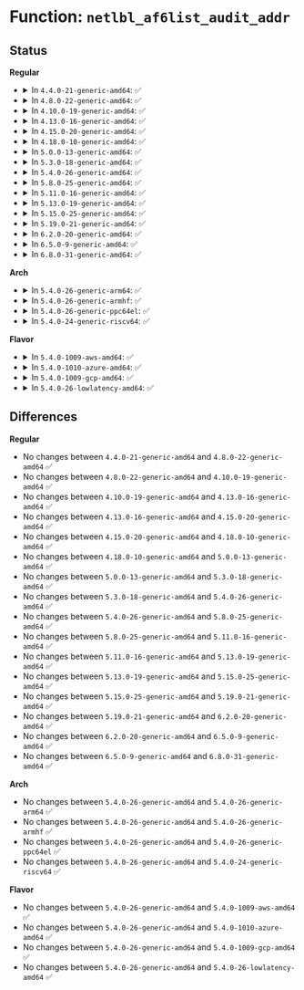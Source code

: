 # Function: <code>netlbl_af6list_audit_addr</code>

## Status
<b>Regular</b>
<ul>
<li>
<details>
<summary>In <code>4.4.0-21-generic-amd64</code>: ✅</summary>

```c
void netlbl_af6list_audit_addr(struct audit_buffer * audit_buf, int src, const char * dev, const struct in6_addr * addr, const struct in6_addr * mask)
```

```json
{
  "name": "netlbl_af6list_audit_addr",
  "collision_type": "Unique Global",
  "inline_type": "No",
  "funcs": [
    {
      "addr": 18446744071587287824,
      "name": "netlbl_af6list_audit_addr",
      "external": true,
      "loc": "net/netlabel/netlabel_addrlist.c:357",
      "file": "net/netlabel/netlabel_addrlist.c",
      "inline": "seen, unknown",
      "caller_inline": [],
      "caller_func": [
        "net/netlabel/netlabel_domainhash.c:netlbl_domhsh_audit_add",
        "net/netlabel/netlabel_unlabeled.c:netlbl_unlhsh_add",
        "net/netlabel/netlabel_unlabeled.c:netlbl_unlhsh_remove",
        "net/netlabel/netlabel_unlabeled.c:netlbl_unlhsh_remove"
      ]
    }
  ],
  "symbols": [
    {
      "addr": 18446744071587287824,
      "name": "netlbl_af6list_audit_addr",
      "section": ".text",
      "bind": "STB_GLOBAL",
      "size": 166
    }
  ]
}
```
</details>
</li>
<li>
<details>
<summary>In <code>4.8.0-22-generic-amd64</code>: ✅</summary>

```c
void netlbl_af6list_audit_addr(struct audit_buffer * audit_buf, int src, const char * dev, const struct in6_addr * addr, const struct in6_addr * mask)
```

```json
{
  "name": "netlbl_af6list_audit_addr",
  "collision_type": "Unique Global",
  "inline_type": "No",
  "funcs": [
    {
      "addr": 18446744071587755776,
      "name": "netlbl_af6list_audit_addr",
      "external": true,
      "loc": "net/netlabel/netlabel_addrlist.c:357",
      "file": "net/netlabel/netlabel_addrlist.c",
      "inline": "seen, unknown",
      "caller_inline": [],
      "caller_func": [
        "net/netlabel/netlabel_domainhash.c:netlbl_domhsh_audit_add",
        "net/netlabel/netlabel_unlabeled.c:netlbl_unlhsh_remove",
        "net/netlabel/netlabel_unlabeled.c:netlbl_unlhsh_remove",
        "net/netlabel/netlabel_unlabeled.c:netlbl_unlhsh_add"
      ]
    }
  ],
  "symbols": [
    {
      "addr": 18446744071587755776,
      "name": "netlbl_af6list_audit_addr",
      "section": ".text",
      "bind": "STB_GLOBAL",
      "size": 164
    }
  ]
}
```
</details>
</li>
<li>
<details>
<summary>In <code>4.10.0-19-generic-amd64</code>: ✅</summary>

```c
void netlbl_af6list_audit_addr(struct audit_buffer * audit_buf, int src, const char * dev, const struct in6_addr * addr, const struct in6_addr * mask)
```

```json
{
  "name": "netlbl_af6list_audit_addr",
  "collision_type": "Unique Global",
  "inline_type": "No",
  "funcs": [
    {
      "addr": 18446744071587970992,
      "name": "netlbl_af6list_audit_addr",
      "external": true,
      "loc": "net/netlabel/netlabel_addrlist.c:357",
      "file": "net/netlabel/netlabel_addrlist.c",
      "inline": "seen, unknown",
      "caller_inline": [],
      "caller_func": [
        "net/netlabel/netlabel_domainhash.c:netlbl_domhsh_audit_add",
        "net/netlabel/netlabel_unlabeled.c:netlbl_unlhsh_remove",
        "net/netlabel/netlabel_unlabeled.c:netlbl_unlhsh_remove",
        "net/netlabel/netlabel_unlabeled.c:netlbl_unlhsh_add"
      ]
    }
  ],
  "symbols": [
    {
      "addr": 18446744071587970992,
      "name": "netlbl_af6list_audit_addr",
      "section": ".text",
      "bind": "STB_GLOBAL",
      "size": 164
    }
  ]
}
```
</details>
</li>
<li>
<details>
<summary>In <code>4.13.0-16-generic-amd64</code>: ✅</summary>

```c
void netlbl_af6list_audit_addr(struct audit_buffer * audit_buf, int src, const char * dev, const struct in6_addr * addr, const struct in6_addr * mask)
```

```json
{
  "name": "netlbl_af6list_audit_addr",
  "collision_type": "Unique Global",
  "inline_type": "No",
  "funcs": [
    {
      "addr": 18446744071588129104,
      "name": "netlbl_af6list_audit_addr",
      "external": true,
      "loc": "net/netlabel/netlabel_addrlist.c:357",
      "file": "net/netlabel/netlabel_addrlist.c",
      "inline": "seen, unknown",
      "caller_inline": [],
      "caller_func": [
        "net/netlabel/netlabel_domainhash.c:netlbl_domhsh_audit_add",
        "net/netlabel/netlabel_unlabeled.c:netlbl_unlhsh_remove",
        "net/netlabel/netlabel_unlabeled.c:netlbl_unlhsh_remove",
        "net/netlabel/netlabel_unlabeled.c:netlbl_unlhsh_add",
        "net/netlabel/netlabel_unlabeled.c:netlbl_unlhsh_add"
      ]
    }
  ],
  "symbols": [
    {
      "addr": 18446744071588129104,
      "name": "netlbl_af6list_audit_addr",
      "section": ".text",
      "bind": "STB_GLOBAL",
      "size": 177
    }
  ]
}
```
</details>
</li>
<li>
<details>
<summary>In <code>4.15.0-20-generic-amd64</code>: ✅</summary>

```c
void netlbl_af6list_audit_addr(struct audit_buffer * audit_buf, int src, const char * dev, const struct in6_addr * addr, const struct in6_addr * mask)
```

```json
{
  "name": "netlbl_af6list_audit_addr",
  "collision_type": "Unique Global",
  "inline_type": "No",
  "funcs": [
    {
      "addr": 18446744071588676912,
      "name": "netlbl_af6list_audit_addr",
      "external": true,
      "loc": "net/netlabel/netlabel_addrlist.c:357",
      "file": "net/netlabel/netlabel_addrlist.c",
      "inline": "seen, unknown",
      "caller_inline": [],
      "caller_func": [
        "net/netlabel/netlabel_domainhash.c:netlbl_domhsh_audit_add",
        "net/netlabel/netlabel_unlabeled.c:netlbl_unlhsh_remove",
        "net/netlabel/netlabel_unlabeled.c:netlbl_unlhsh_remove",
        "net/netlabel/netlabel_unlabeled.c:netlbl_unlhsh_add",
        "net/netlabel/netlabel_unlabeled.c:netlbl_unlhsh_add"
      ]
    }
  ],
  "symbols": [
    {
      "addr": 18446744071588676912,
      "name": "netlbl_af6list_audit_addr",
      "section": ".text",
      "bind": "STB_GLOBAL",
      "size": 177
    }
  ]
}
```
</details>
</li>
<li>
<details>
<summary>In <code>4.18.0-10-generic-amd64</code>: ✅</summary>

```c
void netlbl_af6list_audit_addr(struct audit_buffer * audit_buf, int src, const char * dev, const struct in6_addr * addr, const struct in6_addr * mask)
```

```json
{
  "name": "netlbl_af6list_audit_addr",
  "collision_type": "Unique Global",
  "inline_type": "No",
  "funcs": [
    {
      "addr": 18446744071589043456,
      "name": "netlbl_af6list_audit_addr",
      "external": true,
      "loc": "net/netlabel/netlabel_addrlist.c:357",
      "file": "net/netlabel/netlabel_addrlist.c",
      "inline": "seen, unknown",
      "caller_inline": [],
      "caller_func": [
        "net/netlabel/netlabel_domainhash.c:netlbl_domhsh_audit_add",
        "net/netlabel/netlabel_unlabeled.c:netlbl_unlhsh_remove",
        "net/netlabel/netlabel_unlabeled.c:netlbl_unlhsh_remove",
        "net/netlabel/netlabel_unlabeled.c:netlbl_unlhsh_add",
        "net/netlabel/netlabel_unlabeled.c:netlbl_unlhsh_add"
      ]
    }
  ],
  "symbols": [
    {
      "addr": 18446744071589043456,
      "name": "netlbl_af6list_audit_addr",
      "section": ".text",
      "bind": "STB_GLOBAL",
      "size": 171
    }
  ]
}
```
</details>
</li>
<li>
<details>
<summary>In <code>5.0.0-13-generic-amd64</code>: ✅</summary>

```c
void netlbl_af6list_audit_addr(struct audit_buffer * audit_buf, int src, const char * dev, const struct in6_addr * addr, const struct in6_addr * mask)
```

```json
{
  "name": "netlbl_af6list_audit_addr",
  "collision_type": "Unique Global",
  "inline_type": "No",
  "funcs": [
    {
      "addr": 18446744071589269456,
      "name": "netlbl_af6list_audit_addr",
      "external": true,
      "loc": "net/netlabel/netlabel_addrlist.c:357",
      "file": "net/netlabel/netlabel_addrlist.c",
      "inline": "seen, unknown",
      "caller_inline": [],
      "caller_func": [
        "net/netlabel/netlabel_domainhash.c:netlbl_domhsh_audit_add",
        "net/netlabel/netlabel_unlabeled.c:netlbl_unlhsh_remove",
        "net/netlabel/netlabel_unlabeled.c:netlbl_unlhsh_remove",
        "net/netlabel/netlabel_unlabeled.c:netlbl_unlhsh_add",
        "net/netlabel/netlabel_unlabeled.c:netlbl_unlhsh_add"
      ]
    }
  ],
  "symbols": [
    {
      "addr": 18446744071589269456,
      "name": "netlbl_af6list_audit_addr",
      "section": ".text",
      "bind": "STB_GLOBAL",
      "size": 171
    }
  ]
}
```
</details>
</li>
<li>
<details>
<summary>In <code>5.3.0-18-generic-amd64</code>: ✅</summary>

```c
void netlbl_af6list_audit_addr(struct audit_buffer * audit_buf, int src, const char * dev, const struct in6_addr * addr, const struct in6_addr * mask)
```

```json
{
  "name": "netlbl_af6list_audit_addr",
  "collision_type": "Unique Global",
  "inline_type": "No",
  "funcs": [
    {
      "addr": 18446744071589724816,
      "name": "netlbl_af6list_audit_addr",
      "external": true,
      "loc": "net/netlabel/netlabel_addrlist.c:343",
      "file": "net/netlabel/netlabel_addrlist.c",
      "inline": "seen, unknown",
      "caller_inline": [],
      "caller_func": [
        "net/netlabel/netlabel_domainhash.c:netlbl_domhsh_audit_add",
        "net/netlabel/netlabel_unlabeled.c:netlbl_unlhsh_remove",
        "net/netlabel/netlabel_unlabeled.c:netlbl_unlhsh_remove",
        "net/netlabel/netlabel_unlabeled.c:netlbl_unlhsh_add",
        "net/netlabel/netlabel_unlabeled.c:netlbl_unlhsh_add"
      ]
    }
  ],
  "symbols": [
    {
      "addr": 18446744071589724816,
      "name": "netlbl_af6list_audit_addr",
      "section": ".text",
      "bind": "STB_GLOBAL",
      "size": 170
    }
  ]
}
```
</details>
</li>
<li>
<details>
<summary>In <code>5.4.0-26-generic-amd64</code>: ✅</summary>

```c
void netlbl_af6list_audit_addr(struct audit_buffer * audit_buf, int src, const char * dev, const struct in6_addr * addr, const struct in6_addr * mask)
```

```json
{
  "name": "netlbl_af6list_audit_addr",
  "collision_type": "Unique Global",
  "inline_type": "No",
  "funcs": [
    {
      "addr": 18446744071589949120,
      "name": "netlbl_af6list_audit_addr",
      "external": true,
      "loc": "net/netlabel/netlabel_addrlist.c:343",
      "file": "net/netlabel/netlabel_addrlist.c",
      "inline": "seen, unknown",
      "caller_inline": [],
      "caller_func": [
        "net/netlabel/netlabel_domainhash.c:netlbl_domhsh_audit_add",
        "net/netlabel/netlabel_unlabeled.c:netlbl_unlhsh_remove",
        "net/netlabel/netlabel_unlabeled.c:netlbl_unlhsh_remove",
        "net/netlabel/netlabel_unlabeled.c:netlbl_unlhsh_add",
        "net/netlabel/netlabel_unlabeled.c:netlbl_unlhsh_add"
      ]
    }
  ],
  "symbols": [
    {
      "addr": 18446744071589949120,
      "name": "netlbl_af6list_audit_addr",
      "section": ".text",
      "bind": "STB_GLOBAL",
      "size": 170
    }
  ]
}
```
</details>
</li>
<li>
<details>
<summary>In <code>5.8.0-25-generic-amd64</code>: ✅</summary>

```c
void netlbl_af6list_audit_addr(struct audit_buffer * audit_buf, int src, const char * dev, const struct in6_addr * addr, const struct in6_addr * mask)
```

```json
{
  "name": "netlbl_af6list_audit_addr",
  "collision_type": "Unique Global",
  "inline_type": "No",
  "funcs": [
    {
      "addr": 18446744071590979216,
      "name": "netlbl_af6list_audit_addr",
      "external": true,
      "loc": "net/netlabel/netlabel_addrlist.c:343",
      "file": "net/netlabel/netlabel_addrlist.c",
      "inline": "seen, unknown",
      "caller_inline": [],
      "caller_func": [
        "net/netlabel/netlabel_domainhash.c:netlbl_domhsh_audit_add",
        "net/netlabel/netlabel_unlabeled.c:netlbl_unlhsh_remove_addr6",
        "net/netlabel/netlabel_unlabeled.c:netlbl_unlhsh_remove_addr6",
        "net/netlabel/netlabel_unlabeled.c:netlbl_unlhsh_add"
      ]
    }
  ],
  "symbols": [
    {
      "addr": 18446744071590979216,
      "name": "netlbl_af6list_audit_addr",
      "section": ".text",
      "bind": "STB_GLOBAL",
      "size": 170
    }
  ]
}
```
</details>
</li>
<li>
<details>
<summary>In <code>5.11.0-16-generic-amd64</code>: ✅</summary>

```c
void netlbl_af6list_audit_addr(struct audit_buffer * audit_buf, int src, const char * dev, const struct in6_addr * addr, const struct in6_addr * mask)
```

```json
{
  "name": "netlbl_af6list_audit_addr",
  "collision_type": "Unique Global",
  "inline_type": "No",
  "funcs": [
    {
      "addr": 18446744071591043840,
      "name": "netlbl_af6list_audit_addr",
      "external": true,
      "loc": "net/netlabel/netlabel_addrlist.c:343",
      "file": "net/netlabel/netlabel_addrlist.c",
      "inline": "seen, unknown",
      "caller_inline": [],
      "caller_func": [
        "net/netlabel/netlabel_domainhash.c:netlbl_domhsh_audit_add",
        "net/netlabel/netlabel_unlabeled.c:netlbl_unlhsh_remove_addr6",
        "net/netlabel/netlabel_unlabeled.c:netlbl_unlhsh_remove_addr6",
        "net/netlabel/netlabel_unlabeled.c:netlbl_unlhsh_add"
      ]
    }
  ],
  "symbols": [
    {
      "addr": 18446744071591043840,
      "name": "netlbl_af6list_audit_addr",
      "section": ".text",
      "bind": "STB_GLOBAL",
      "size": 170
    }
  ]
}
```
</details>
</li>
<li>
<details>
<summary>In <code>5.13.0-19-generic-amd64</code>: ✅</summary>

```c
void netlbl_af6list_audit_addr(struct audit_buffer * audit_buf, int src, const char * dev, const struct in6_addr * addr, const struct in6_addr * mask)
```

```json
{
  "name": "netlbl_af6list_audit_addr",
  "collision_type": "Unique Global",
  "inline_type": "No",
  "funcs": [
    {
      "addr": 18446744071590974432,
      "name": "netlbl_af6list_audit_addr",
      "external": true,
      "loc": "net/netlabel/netlabel_addrlist.c:343",
      "file": "net/netlabel/netlabel_addrlist.c",
      "inline": "seen, unknown",
      "caller_inline": [],
      "caller_func": [
        "net/netlabel/netlabel_domainhash.c:netlbl_domhsh_audit_add",
        "net/netlabel/netlabel_unlabeled.c:netlbl_unlhsh_remove",
        "net/netlabel/netlabel_unlabeled.c:netlbl_unlhsh_remove",
        "net/netlabel/netlabel_unlabeled.c:netlbl_unlhsh_add",
        "net/netlabel/netlabel_unlabeled.c:netlbl_unlhsh_add"
      ]
    }
  ],
  "symbols": [
    {
      "addr": 18446744071590974432,
      "name": "netlbl_af6list_audit_addr",
      "section": ".text",
      "bind": "STB_GLOBAL",
      "size": 170
    }
  ]
}
```
</details>
</li>
<li>
<details>
<summary>In <code>5.15.0-25-generic-amd64</code>: ✅</summary>

```c
void netlbl_af6list_audit_addr(struct audit_buffer * audit_buf, int src, const char * dev, const struct in6_addr * addr, const struct in6_addr * mask)
```

```json
{
  "name": "netlbl_af6list_audit_addr",
  "collision_type": "Unique Global",
  "inline_type": "No",
  "funcs": [
    {
      "addr": 18446744071591811968,
      "name": "netlbl_af6list_audit_addr",
      "external": true,
      "loc": "net/netlabel/netlabel_addrlist.c:343",
      "file": "net/netlabel/netlabel_addrlist.c",
      "inline": "seen, unknown",
      "caller_inline": [],
      "caller_func": [
        "net/netlabel/netlabel_domainhash.c:netlbl_domhsh_audit_add",
        "net/netlabel/netlabel_unlabeled.c:netlbl_unlhsh_remove",
        "net/netlabel/netlabel_unlabeled.c:netlbl_unlhsh_remove",
        "net/netlabel/netlabel_unlabeled.c:netlbl_unlhsh_add",
        "net/netlabel/netlabel_unlabeled.c:netlbl_unlhsh_add"
      ]
    }
  ],
  "symbols": [
    {
      "addr": 18446744071591811968,
      "name": "netlbl_af6list_audit_addr",
      "section": ".text",
      "bind": "STB_GLOBAL",
      "size": 170
    }
  ]
}
```
</details>
</li>
<li>
<details>
<summary>In <code>5.19.0-21-generic-amd64</code>: ✅</summary>

```c
void netlbl_af6list_audit_addr(struct audit_buffer * audit_buf, int src, const char * dev, const struct in6_addr * addr, const struct in6_addr * mask)
```

```json
{
  "name": "netlbl_af6list_audit_addr",
  "collision_type": "Unique Global",
  "inline_type": "No",
  "funcs": [
    {
      "addr": 18446744071593524320,
      "name": "netlbl_af6list_audit_addr",
      "external": true,
      "loc": "net/netlabel/netlabel_addrlist.c:343",
      "file": "net/netlabel/netlabel_addrlist.c",
      "inline": "seen, unknown",
      "caller_inline": [],
      "caller_func": [
        "net/netlabel/netlabel_domainhash.c:netlbl_domhsh_audit_add",
        "net/netlabel/netlabel_unlabeled.c:netlbl_unlhsh_remove",
        "net/netlabel/netlabel_unlabeled.c:netlbl_unlhsh_remove",
        "net/netlabel/netlabel_unlabeled.c:netlbl_unlhsh_add",
        "net/netlabel/netlabel_unlabeled.c:netlbl_unlhsh_add"
      ]
    }
  ],
  "symbols": [
    {
      "addr": 18446744071593524320,
      "name": "netlbl_af6list_audit_addr",
      "section": ".text",
      "bind": "STB_GLOBAL",
      "size": 188
    }
  ]
}
```
</details>
</li>
<li>
<details>
<summary>In <code>6.2.0-20-generic-amd64</code>: ✅</summary>

```c
void netlbl_af6list_audit_addr(struct audit_buffer * audit_buf, int src, const char * dev, const struct in6_addr * addr, const struct in6_addr * mask)
```

```json
{
  "name": "netlbl_af6list_audit_addr",
  "collision_type": "Unique Global",
  "inline_type": "No",
  "funcs": [
    {
      "addr": 18446744071595444800,
      "name": "netlbl_af6list_audit_addr",
      "external": true,
      "loc": "net/netlabel/netlabel_addrlist.c:343",
      "file": "net/netlabel/netlabel_addrlist.c",
      "inline": "seen, unknown",
      "caller_inline": [],
      "caller_func": [
        "net/netlabel/netlabel_domainhash.c:netlbl_domhsh_audit_add",
        "net/netlabel/netlabel_unlabeled.c:netlbl_unlhsh_remove",
        "net/netlabel/netlabel_unlabeled.c:netlbl_unlhsh_remove",
        "net/netlabel/netlabel_unlabeled.c:netlbl_unlhsh_add",
        "net/netlabel/netlabel_unlabeled.c:netlbl_unlhsh_add"
      ]
    }
  ],
  "symbols": [
    {
      "addr": 18446744071595444800,
      "name": "netlbl_af6list_audit_addr",
      "section": ".text",
      "bind": "STB_GLOBAL",
      "size": 188
    }
  ]
}
```
</details>
</li>
<li>
<details>
<summary>In <code>6.5.0-9-generic-amd64</code>: ✅</summary>

```c
void netlbl_af6list_audit_addr(struct audit_buffer * audit_buf, int src, const char * dev, const struct in6_addr * addr, const struct in6_addr * mask)
```

```json
{
  "name": "netlbl_af6list_audit_addr",
  "collision_type": "Unique Global",
  "inline_type": "No",
  "funcs": [
    {
      "addr": 18446744071595951760,
      "name": "netlbl_af6list_audit_addr",
      "external": true,
      "loc": "net/netlabel/netlabel_addrlist.c:343",
      "file": "net/netlabel/netlabel_addrlist.c",
      "inline": "seen, unknown",
      "caller_inline": [],
      "caller_func": [
        "net/netlabel/netlabel_domainhash.c:netlbl_domhsh_audit_add",
        "net/netlabel/netlabel_unlabeled.c:netlbl_unlhsh_remove",
        "net/netlabel/netlabel_unlabeled.c:netlbl_unlhsh_remove",
        "net/netlabel/netlabel_unlabeled.c:netlbl_unlhsh_add",
        "net/netlabel/netlabel_unlabeled.c:netlbl_unlhsh_add"
      ]
    }
  ],
  "symbols": [
    {
      "addr": 18446744071595951760,
      "name": "netlbl_af6list_audit_addr",
      "section": ".text",
      "bind": "STB_GLOBAL",
      "size": 270
    }
  ]
}
```
</details>
</li>
<li>
<details>
<summary>In <code>6.8.0-31-generic-amd64</code>: ✅</summary>

```c
void netlbl_af6list_audit_addr(struct audit_buffer * audit_buf, int src, const char * dev, const struct in6_addr * addr, const struct in6_addr * mask)
```

```json
{
  "name": "netlbl_af6list_audit_addr",
  "collision_type": "Unique Global",
  "inline_type": "No",
  "funcs": [
    {
      "addr": 18446744071596813632,
      "name": "netlbl_af6list_audit_addr",
      "external": true,
      "loc": "net/netlabel/netlabel_addrlist.c:343",
      "file": "net/netlabel/netlabel_addrlist.c",
      "inline": "seen, unknown",
      "caller_inline": [],
      "caller_func": [
        "net/netlabel/netlabel_domainhash.c:netlbl_domhsh_audit_add",
        "net/netlabel/netlabel_unlabeled.c:netlbl_unlhsh_remove",
        "net/netlabel/netlabel_unlabeled.c:netlbl_unlhsh_remove",
        "net/netlabel/netlabel_unlabeled.c:netlbl_unlhsh_add",
        "net/netlabel/netlabel_unlabeled.c:netlbl_unlhsh_add"
      ]
    }
  ],
  "symbols": [
    {
      "addr": 18446744071596813632,
      "name": "netlbl_af6list_audit_addr",
      "section": ".text",
      "bind": "STB_GLOBAL",
      "size": 270
    }
  ]
}
```
</details>
</li>
</ul>
<b>Arch</b>
<ul>
<li>
<details>
<summary>In <code>5.4.0-26-generic-arm64</code>: ✅</summary>

```c
void netlbl_af6list_audit_addr(struct audit_buffer * audit_buf, int src, const char * dev, const struct in6_addr * addr, const struct in6_addr * mask)
```

```json
{
  "name": "netlbl_af6list_audit_addr",
  "collision_type": "Unique Global",
  "inline_type": "No",
  "funcs": [
    {
      "addr": 18446603336503682120,
      "name": "netlbl_af6list_audit_addr",
      "external": true,
      "loc": "net/netlabel/netlabel_addrlist.c:343",
      "file": "net/netlabel/netlabel_addrlist.c",
      "inline": "seen, unknown",
      "caller_inline": [],
      "caller_func": [
        "net/netlabel/netlabel_domainhash.c:netlbl_domhsh_audit_add",
        "net/netlabel/netlabel_unlabeled.c:netlbl_unlhsh_remove",
        "net/netlabel/netlabel_unlabeled.c:netlbl_unlhsh_remove",
        "net/netlabel/netlabel_unlabeled.c:netlbl_unlhsh_add",
        "net/netlabel/netlabel_unlabeled.c:netlbl_unlhsh_add"
      ]
    }
  ],
  "symbols": [
    {
      "addr": 18446603336503682120,
      "name": "netlbl_af6list_audit_addr",
      "section": ".text",
      "bind": "STB_GLOBAL",
      "size": 244
    }
  ]
}
```
</details>
</li>
<li>
<details>
<summary>In <code>5.4.0-26-generic-armhf</code>: ✅</summary>

```c
void netlbl_af6list_audit_addr(struct audit_buffer * audit_buf, int src, const char * dev, const struct in6_addr * addr, const struct in6_addr * mask)
```

```json
{
  "name": "netlbl_af6list_audit_addr",
  "collision_type": "Unique Global",
  "inline_type": "No",
  "funcs": [
    {
      "addr": 3236318368,
      "name": "netlbl_af6list_audit_addr",
      "external": true,
      "loc": "net/netlabel/netlabel_addrlist.c:343",
      "file": "net/netlabel/netlabel_addrlist.c",
      "inline": "seen, unknown",
      "caller_inline": [],
      "caller_func": [
        "net/netlabel/netlabel_domainhash.c:netlbl_domhsh_audit_add",
        "net/netlabel/netlabel_unlabeled.c:netlbl_unlhsh_remove",
        "net/netlabel/netlabel_unlabeled.c:netlbl_unlhsh_remove",
        "net/netlabel/netlabel_unlabeled.c:netlbl_unlhsh_add",
        "net/netlabel/netlabel_unlabeled.c:netlbl_unlhsh_add"
      ]
    }
  ],
  "symbols": [
    {
      "addr": 3236318368,
      "name": "netlbl_af6list_audit_addr",
      "section": ".text",
      "bind": "STB_GLOBAL",
      "size": 204
    }
  ]
}
```
</details>
</li>
<li>
<details>
<summary>In <code>5.4.0-26-generic-ppc64el</code>: ✅</summary>

```c
void netlbl_af6list_audit_addr(struct audit_buffer * audit_buf, int src, const char * dev, const struct in6_addr * addr, const struct in6_addr * mask)
```

```json
{
  "name": "netlbl_af6list_audit_addr",
  "collision_type": "Unique Global",
  "inline_type": "No",
  "funcs": [
    {
      "addr": 13835058055297508720,
      "name": "netlbl_af6list_audit_addr",
      "external": true,
      "loc": "net/netlabel/netlabel_addrlist.c:343",
      "file": "net/netlabel/netlabel_addrlist.c",
      "inline": "seen, unknown",
      "caller_inline": [],
      "caller_func": [
        "net/netlabel/netlabel_domainhash.c:netlbl_domhsh_audit_add",
        "net/netlabel/netlabel_unlabeled.c:netlbl_unlhsh_remove",
        "net/netlabel/netlabel_unlabeled.c:netlbl_unlhsh_remove",
        "net/netlabel/netlabel_unlabeled.c:netlbl_unlhsh_add",
        "net/netlabel/netlabel_unlabeled.c:netlbl_unlhsh_add"
      ]
    }
  ],
  "symbols": [
    {
      "addr": 13835058055297508720,
      "name": "netlbl_af6list_audit_addr",
      "section": ".text",
      "bind": "STB_GLOBAL",
      "size": 296
    }
  ]
}
```
</details>
</li>
<li>
<details>
<summary>In <code>5.4.0-24-generic-riscv64</code>: ✅</summary>

```c
void netlbl_af6list_audit_addr(struct audit_buffer * audit_buf, int src, const char * dev, const struct in6_addr * addr, const struct in6_addr * mask)
```

```json
{
  "name": "netlbl_af6list_audit_addr",
  "collision_type": "Unique Global",
  "inline_type": "No",
  "funcs": [
    {
      "addr": 18446743936279617310,
      "name": "netlbl_af6list_audit_addr",
      "external": true,
      "loc": "net/netlabel/netlabel_addrlist.c:343",
      "file": "net/netlabel/netlabel_addrlist.c",
      "inline": "seen, unknown",
      "caller_inline": [],
      "caller_func": [
        "net/netlabel/netlabel_domainhash.c:netlbl_domhsh_audit_add",
        "net/netlabel/netlabel_unlabeled.c:netlbl_unlhsh_remove",
        "net/netlabel/netlabel_unlabeled.c:netlbl_unlhsh_remove",
        "net/netlabel/netlabel_unlabeled.c:netlbl_unlhsh_add",
        "net/netlabel/netlabel_unlabeled.c:netlbl_unlhsh_add"
      ]
    }
  ],
  "symbols": [
    {
      "addr": 18446743936279617310,
      "name": "netlbl_af6list_audit_addr",
      "section": ".text",
      "bind": "STB_GLOBAL",
      "size": 306
    }
  ]
}
```
</details>
</li>
</ul>
<b>Flavor</b>
<ul>
<li>
<details>
<summary>In <code>5.4.0-1009-aws-amd64</code>: ✅</summary>

```c
void netlbl_af6list_audit_addr(struct audit_buffer * audit_buf, int src, const char * dev, const struct in6_addr * addr, const struct in6_addr * mask)
```

```json
{
  "name": "netlbl_af6list_audit_addr",
  "collision_type": "Unique Global",
  "inline_type": "No",
  "funcs": [
    {
      "addr": 18446744071589552720,
      "name": "netlbl_af6list_audit_addr",
      "external": true,
      "loc": "net/netlabel/netlabel_addrlist.c:343",
      "file": "net/netlabel/netlabel_addrlist.c",
      "inline": "seen, unknown",
      "caller_inline": [],
      "caller_func": [
        "net/netlabel/netlabel_domainhash.c:netlbl_domhsh_audit_add",
        "net/netlabel/netlabel_unlabeled.c:netlbl_unlhsh_remove",
        "net/netlabel/netlabel_unlabeled.c:netlbl_unlhsh_remove",
        "net/netlabel/netlabel_unlabeled.c:netlbl_unlhsh_add",
        "net/netlabel/netlabel_unlabeled.c:netlbl_unlhsh_add"
      ]
    }
  ],
  "symbols": [
    {
      "addr": 18446744071589552720,
      "name": "netlbl_af6list_audit_addr",
      "section": ".text",
      "bind": "STB_GLOBAL",
      "size": 170
    }
  ]
}
```
</details>
</li>
<li>
<details>
<summary>In <code>5.4.0-1010-azure-amd64</code>: ✅</summary>

```c
void netlbl_af6list_audit_addr(struct audit_buffer * audit_buf, int src, const char * dev, const struct in6_addr * addr, const struct in6_addr * mask)
```

```json
{
  "name": "netlbl_af6list_audit_addr",
  "collision_type": "Unique Global",
  "inline_type": "No",
  "funcs": [
    {
      "addr": 18446744071589277296,
      "name": "netlbl_af6list_audit_addr",
      "external": true,
      "loc": "net/netlabel/netlabel_addrlist.c:343",
      "file": "net/netlabel/netlabel_addrlist.c",
      "inline": "seen, unknown",
      "caller_inline": [],
      "caller_func": [
        "net/netlabel/netlabel_domainhash.c:netlbl_domhsh_audit_add",
        "net/netlabel/netlabel_unlabeled.c:netlbl_unlhsh_remove",
        "net/netlabel/netlabel_unlabeled.c:netlbl_unlhsh_remove",
        "net/netlabel/netlabel_unlabeled.c:netlbl_unlhsh_add",
        "net/netlabel/netlabel_unlabeled.c:netlbl_unlhsh_add"
      ]
    }
  ],
  "symbols": [
    {
      "addr": 18446744071589277296,
      "name": "netlbl_af6list_audit_addr",
      "section": ".text",
      "bind": "STB_GLOBAL",
      "size": 170
    }
  ]
}
```
</details>
</li>
<li>
<details>
<summary>In <code>5.4.0-1009-gcp-amd64</code>: ✅</summary>

```c
void netlbl_af6list_audit_addr(struct audit_buffer * audit_buf, int src, const char * dev, const struct in6_addr * addr, const struct in6_addr * mask)
```

```json
{
  "name": "netlbl_af6list_audit_addr",
  "collision_type": "Unique Global",
  "inline_type": "No",
  "funcs": [
    {
      "addr": 18446744071589994752,
      "name": "netlbl_af6list_audit_addr",
      "external": true,
      "loc": "net/netlabel/netlabel_addrlist.c:343",
      "file": "net/netlabel/netlabel_addrlist.c",
      "inline": "seen, unknown",
      "caller_inline": [],
      "caller_func": [
        "net/netlabel/netlabel_domainhash.c:netlbl_domhsh_audit_add",
        "net/netlabel/netlabel_unlabeled.c:netlbl_unlhsh_remove",
        "net/netlabel/netlabel_unlabeled.c:netlbl_unlhsh_remove",
        "net/netlabel/netlabel_unlabeled.c:netlbl_unlhsh_add",
        "net/netlabel/netlabel_unlabeled.c:netlbl_unlhsh_add"
      ]
    }
  ],
  "symbols": [
    {
      "addr": 18446744071589994752,
      "name": "netlbl_af6list_audit_addr",
      "section": ".text",
      "bind": "STB_GLOBAL",
      "size": 170
    }
  ]
}
```
</details>
</li>
<li>
<details>
<summary>In <code>5.4.0-26-lowlatency-amd64</code>: ✅</summary>

```c
void netlbl_af6list_audit_addr(struct audit_buffer * audit_buf, int src, const char * dev, const struct in6_addr * addr, const struct in6_addr * mask)
```

```json
{
  "name": "netlbl_af6list_audit_addr",
  "collision_type": "Unique Global",
  "inline_type": "No",
  "funcs": [
    {
      "addr": 18446744071590044784,
      "name": "netlbl_af6list_audit_addr",
      "external": true,
      "loc": "net/netlabel/netlabel_addrlist.c:343",
      "file": "net/netlabel/netlabel_addrlist.c",
      "inline": "seen, unknown",
      "caller_inline": [],
      "caller_func": [
        "net/netlabel/netlabel_domainhash.c:netlbl_domhsh_audit_add",
        "net/netlabel/netlabel_unlabeled.c:netlbl_unlhsh_remove",
        "net/netlabel/netlabel_unlabeled.c:netlbl_unlhsh_remove",
        "net/netlabel/netlabel_unlabeled.c:netlbl_unlhsh_add",
        "net/netlabel/netlabel_unlabeled.c:netlbl_unlhsh_add"
      ]
    }
  ],
  "symbols": [
    {
      "addr": 18446744071590044784,
      "name": "netlbl_af6list_audit_addr",
      "section": ".text",
      "bind": "STB_GLOBAL",
      "size": 170
    }
  ]
}
```
</details>
</li>
</ul>

## Differences
<b>Regular</b>
<ul>
<li>
No changes between <code>4.4.0-21-generic-amd64</code> and <code>4.8.0-22-generic-amd64</code> ✅
</li>
<li>
No changes between <code>4.8.0-22-generic-amd64</code> and <code>4.10.0-19-generic-amd64</code> ✅
</li>
<li>
No changes between <code>4.10.0-19-generic-amd64</code> and <code>4.13.0-16-generic-amd64</code> ✅
</li>
<li>
No changes between <code>4.13.0-16-generic-amd64</code> and <code>4.15.0-20-generic-amd64</code> ✅
</li>
<li>
No changes between <code>4.15.0-20-generic-amd64</code> and <code>4.18.0-10-generic-amd64</code> ✅
</li>
<li>
No changes between <code>4.18.0-10-generic-amd64</code> and <code>5.0.0-13-generic-amd64</code> ✅
</li>
<li>
No changes between <code>5.0.0-13-generic-amd64</code> and <code>5.3.0-18-generic-amd64</code> ✅
</li>
<li>
No changes between <code>5.3.0-18-generic-amd64</code> and <code>5.4.0-26-generic-amd64</code> ✅
</li>
<li>
No changes between <code>5.4.0-26-generic-amd64</code> and <code>5.8.0-25-generic-amd64</code> ✅
</li>
<li>
No changes between <code>5.8.0-25-generic-amd64</code> and <code>5.11.0-16-generic-amd64</code> ✅
</li>
<li>
No changes between <code>5.11.0-16-generic-amd64</code> and <code>5.13.0-19-generic-amd64</code> ✅
</li>
<li>
No changes between <code>5.13.0-19-generic-amd64</code> and <code>5.15.0-25-generic-amd64</code> ✅
</li>
<li>
No changes between <code>5.15.0-25-generic-amd64</code> and <code>5.19.0-21-generic-amd64</code> ✅
</li>
<li>
No changes between <code>5.19.0-21-generic-amd64</code> and <code>6.2.0-20-generic-amd64</code> ✅
</li>
<li>
No changes between <code>6.2.0-20-generic-amd64</code> and <code>6.5.0-9-generic-amd64</code> ✅
</li>
<li>
No changes between <code>6.5.0-9-generic-amd64</code> and <code>6.8.0-31-generic-amd64</code> ✅
</li>
</ul>
<b>Arch</b>
<ul>
<li>
No changes between <code>5.4.0-26-generic-amd64</code> and <code>5.4.0-26-generic-arm64</code> ✅
</li>
<li>
No changes between <code>5.4.0-26-generic-amd64</code> and <code>5.4.0-26-generic-armhf</code> ✅
</li>
<li>
No changes between <code>5.4.0-26-generic-amd64</code> and <code>5.4.0-26-generic-ppc64el</code> ✅
</li>
<li>
No changes between <code>5.4.0-26-generic-amd64</code> and <code>5.4.0-24-generic-riscv64</code> ✅
</li>
</ul>
<b>Flavor</b>
<ul>
<li>
No changes between <code>5.4.0-26-generic-amd64</code> and <code>5.4.0-1009-aws-amd64</code> ✅
</li>
<li>
No changes between <code>5.4.0-26-generic-amd64</code> and <code>5.4.0-1010-azure-amd64</code> ✅
</li>
<li>
No changes between <code>5.4.0-26-generic-amd64</code> and <code>5.4.0-1009-gcp-amd64</code> ✅
</li>
<li>
No changes between <code>5.4.0-26-generic-amd64</code> and <code>5.4.0-26-lowlatency-amd64</code> ✅
</li>
</ul>
